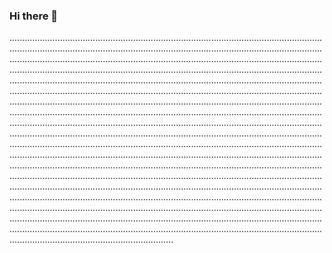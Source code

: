 ### Hi there 👋

.....................................................................................................................................................................................................................................................................................................................................................................................................................................................................................................................................................................................................................................................................................................................................................................................................................................................................................................................................................................................................................................................................................................................................................................................................................................................................................................................................................................................................................................................................................................................................................................................................................................................................................................................................................................................................................................................................................................................................................................................................................................................................................................................................................................................................................................................................................................................................................................................................................................................................................................................